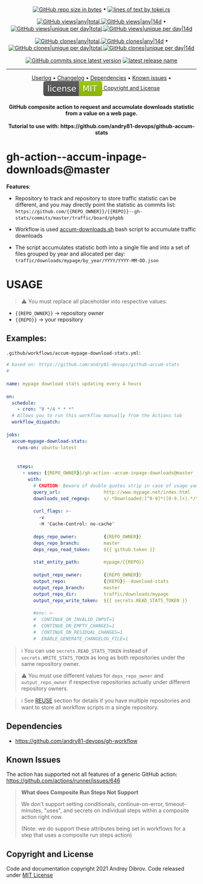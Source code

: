 <p align="center">
  <a href="#"><img src="https://img.shields.io/github/repo-size/andry81-devops/gh-action--accum-inpage-downloads" valign="middle" alt="GitHub repo size in bytes" /></a>
• <a href="https://github.com/XAMPPRocky/tokei"><img src="https://tokei.rs/b1/github/andry81-devops/gh-action--accum-inpage-downloads?category=lines" valign="middle" alt="lines of text by tokei.rs" /></a>
</p>

<p align="center">
  <a href="https://github.com/andry81-stats/gh-action--accum-inpage-downloads--gh-stats/commits/master/traffic/views">
    <img src="https://img.shields.io/badge/dynamic/json?color=success&label=Github%20views|all&query=count&url=https://github.com/andry81-stats/gh-action--accum-inpage-downloads--gh-stats/raw/master/traffic/views/latest-accum.json?raw=True&logo=github" valign="middle" alt="GitHub views|any|total" />
    <img src="https://img.shields.io/badge/dynamic/json?color=success&label=14d&query=count&url=https://github.com/andry81-stats/gh-action--accum-inpage-downloads--gh-stats/raw/master/traffic/views/latest.json?raw=True" valign="middle" alt="GitHub views|any|14d" /></a>
• <a href="https://github.com/andry81-stats/gh-action--accum-inpage-downloads--gh-stats/commits/master/traffic/views">
    <img src="https://img.shields.io/badge/dynamic/json?color=success&label=Github%20views|unq&query=uniques&url=https://github.com/andry81-stats/gh-action--accum-inpage-downloads--gh-stats/raw/master/traffic/views/latest-accum.json?raw=True&logo=github" valign="middle" alt="GitHub views|unique per day|total" />
    <img src="https://img.shields.io/badge/dynamic/json?color=success&label=14d&query=uniques&url=https://github.com/andry81-stats/gh-action--accum-inpage-downloads--gh-stats/raw/master/traffic/views/latest.json?raw=True" valign="middle" alt="GitHub views|unique per day|14d" /></a>
</p>

<p align="center">
  <a href="https://github.com/andry81-stats/gh-action--accum-inpage-downloads--gh-stats/commits/master/traffic/clones">
    <img src="https://img.shields.io/badge/dynamic/json?color=success&label=Github%20clones|all&query=count&url=https://github.com/andry81-stats/gh-action--accum-inpage-downloads--gh-stats/raw/master/traffic/clones/latest-accum.json?raw=True&logo=github" valign="middle" alt="GitHub clones|any|total" />
    <img src="https://img.shields.io/badge/dynamic/json?color=success&label=14d&query=count&url=https://github.com/andry81-stats/gh-action--accum-inpage-downloads--gh-stats/raw/master/traffic/clones/latest.json?raw=True" valign="middle" alt="GitHub clones|any|14d" /></a>
• <a href="https://github.com/andry81-stats/gh-action--accum-inpage-downloads--gh-stats/commits/master/traffic/clones">
    <img src="https://img.shields.io/badge/dynamic/json?color=success&label=Github%20clones|unq&query=uniques&url=https://github.com/andry81-stats/gh-action--accum-inpage-downloads--gh-stats/raw/master/traffic/clones/latest-accum.json?raw=True&logo=github" valign="middle" alt="GitHub clones|unique per day|total" />
    <img src="https://img.shields.io/badge/dynamic/json?color=success&label=14d&query=uniques&url=https://github.com/andry81-stats/gh-action--accum-inpage-downloads--gh-stats/raw/master/traffic/clones/latest.json?raw=True" valign="middle" alt="GitHub clones|unique per day|14d" /></a>
</p>

<p align="center">
  <a href="https://github.com/andry81-devops/gh-action--accum-inpage-downloads/commits">
    <img src="https://img.shields.io/github/commits-since/andry81-devops/gh-action--accum-inpage-downloads/latest?sort=semver&label=Github%20commits%20since%20latest" valign="middle" alt="GitHub commits since latest version" /></a>
  <a href="https://github.com/andry81-devops/gh-action--accum-inpage-downloads/releases">
    <img src="https://img.shields.io/github/v/release/andry81-devops/gh-action--accum-inpage-downloads?include_prereleases&label=latest" valign="middle" alt="latest release name" /></a>
</p>

---

<p align="center">
  <a href="https://github.com/andry81-devops/gh-action--accum-inpage-downloads/blob/master/userlog.md">Userlog</a>
• <a href="https://github.com/andry81-devops/gh-action--accum-inpage-downloads/blob/master/changelog.txt">Changelog</a>
• <a href="#dependecies">Dependencies</a>
• <a href="#known_issues">Known issues</a>
• <a href="#copyright-and-license"><img src="https://github.com/andry81/andry81/raw/master/badges/mit-license.svg" valign="middle" alt="copyright and license" />&nbsp;Copyright and License</a>
</p>

<h4 align="center">GitHub composite action to request and accumulate downloads statistic from a value on a web page.<br/>
<br/>
Tutorial to use with: https://github.com/andry81-devops/github-accum-stats</h4>

##

# gh-action--accum-inpage-downloads@master

**Features**:

* Repository to track and repository to store traffic statistic can be different, and you may directly point the statistic as commits list:
  `https://github.com/{{REPO_OWNER}}/{{REPO}}--gh-stats/commits/master/traffic/board/phpbb`

* Workflow is used [accum-downloads.sh](https://github.com/andry81-devops/gh-workflow/blob/master/bash/inpage/accum-downloads.sh) bash script to accumulate traffic downloads

* The script accumulates statistic both into a single file and into a set of files grouped by year and allocated per day:
  `traffic/downloads/mypage/by_year/YYYY/YYYY-MM-DD.json`

# USAGE

> :warning: You must replace all placeholder into respective values:

* `{{REPO_OWNER}}` -> repository owner
* `{{REPO}}` -> your repository

## Examples:

`.github/workflows/accum-mypage-download-stats.yml`:

```yml
# based on: https://github.com/andry81-devops/github-accum-stats
#

name: mypage download stats updating every 4 hours

on:
  schedule:
    - cron: "0 */4 * * *"
  # Allows you to run this workflow manually from the Actions tab
  workflow_dispatch:

jobs:
  accum-mypage-download-stats:
    runs-on: ubuntu-latest


    steps:
      - uses: {{REPO_OWNER}}/gh-action--accum-inpage-downloads@master
        with:
          # CAUTION: Beware of double quotes strip in case of usage yaml `>-` operator or even a single-quotted string!
          query_url:                http://www.mypage.net/index.html
          downloads_sed_regexp:     s/.*Downloaded:[^0-9]*([0-9.]+).*/\1/p

          curl_flags: >-
            -v
            -H 'Cache-Control: no-cache'

          deps_repo_owner:          {{REPO_OWNER}}
          deps_repo_branch:         master
          deps_repo_read_token:     ${{ github.token }}

          stat_entity_path:         mypage/{{REPO}}

          output_repo_owner:        {{REPO_OWNER}}
          output_repo:              {{REPO}}--download-stats
          output_repo_branch:       master
          output_repo_dir:          traffic/downloads/mypage
          output_repo_write_token:  ${{ secrets.READ_STATS_TOKEN }}

          #env: >-
          #  CONTINUE_ON_INVALID_INPUT=1
          #  CONTINUE_ON_EMPTY_CHANGES=1
          #  CONTINUE_ON_RESIDUAL_CHANGES=1
          #  ENABLE_GENERATE_CHANGELOG_FILE=1
```

> :information_source: You can use `secrets.READ_STATS_TOKEN` instead of `secrets.WRITE_STATS_TOKEN` as long as both repositories under the same repository owner.

> :warning: You must use different values for `deps_repo_owner` and `output_repo_owner` if respective repositories actually under different repository owners.

> :information_source: See <a href="https://github.com/andry81-devops/github-accum-stats/blob/master/README.md#reuse">REUSE</a> section for details if you have multiple repositories and want to store all workflow scripts in a single repository.

## Dependencies<a name="dependecies"></a>

* https://github.com/andry81-devops/gh-workflow

## Known Issues<a name="known_issues"></a>

The action has supported not all features of a generic GitHub action: https://github.com/actions/runner/issues/646

> **What does Composite Run Steps Not Support**
>
> We don't support setting conditionals, continue-on-error, timeout-minutes, "uses", and secrets on individual steps within a composite action right now.
>
> (Note: we do support these attributes being set in workflows for a step that uses a composite run steps action)

## Copyright and License<a name="copyright-and-license"></a>

Code and documentation copyright 2021 Andrey Dibrov. Code released under [MIT License](https://github.com/andry81-devops/gh-action--accum-inpage-downloads/blob/master/license.txt)
